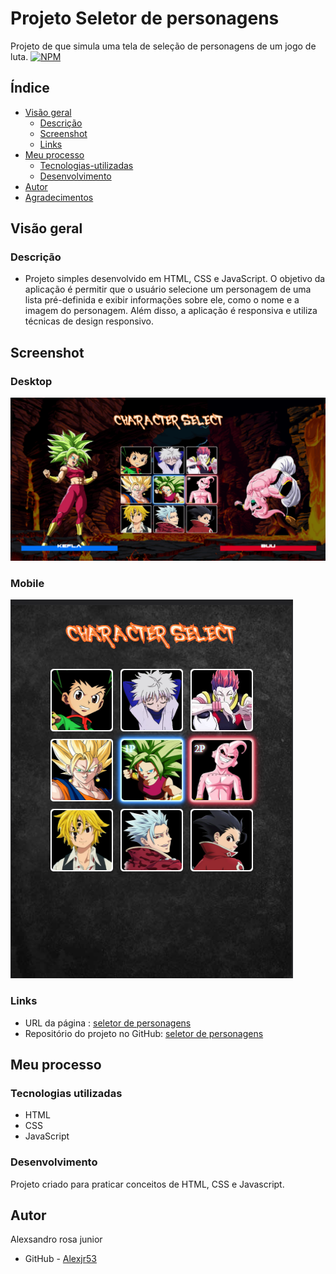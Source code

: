# Projeto Seletor de personagens

Projeto de que simula uma tela de seleção de personagens de um jogo de luta.
[![NPM](https://img.shields.io/bower/l/MI)](https://github.com/Alexjr53/seletor-de-personagens/blob/main/license)

## Índice

- [Visão geral](#visão-geral)
  - [Descrição](#descrição)
  - [Screenshot](#screenshot)
  - [Links](#links)
- [Meu processo](#meu-processo)
  - [Tecnologias-utilizadas](#tecnologias-utilizadas)
  - [Desenvolvimento](#desenvolvimento)
- [Autor](#autor)
- [Agradecimentos](#agradecimentos)

## Visão geral

### Descrição
- Projeto simples desenvolvido em HTML, CSS e JavaScript. O objetivo da aplicação é permitir que o usuário selecione um personagem de uma lista pré-definida e exibir informações sobre ele, como o nome e a imagem do personagem. Além disso, a aplicação é responsiva e utiliza técnicas de design responsivo.
## Screenshot

### Desktop
![Desktop](src/design/screenshot-desktop.png)

### Mobile
![Mobile](src/design/screenshot-mobile.png)

### Links
- URL da página : [seletor de personagens](https://alexjr53.github.io/seletor-de-personagens/)
- Repositório do projeto no GitHub: [seletor de personagens](https://github.com/Alexjr53/seletor-de-personagens)

## Meu processo

### Tecnologias utilizadas

- HTML
- CSS
- JavaScript

### Desenvolvimento
Projeto criado para praticar conceitos de HTML, CSS e Javascript.

## Autor
Alexsandro rosa junior

- GitHub - [Alexjr53](https://github.com/Alexjr53)